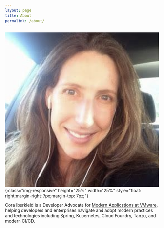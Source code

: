 ```yaml
---
layout: page
title: About
permalink: /about/
---
```


![profile-pic](/assets/images/cora-profile-1.png){:class="img-responsive" height="25%" width="25%" style="float: right;margin-right: 7px;margin-top: 7px;"}

Cora Iberkleid is a Developer Advocate for [Modern Applications at VMware][vmware-mapbu], helping developers and enterprises navigate and adopt modern practices and technologies including Spring, Kubernetes, Cloud Foundry, Tanzu, and modern CI/CD.

[vmware-mapbu]: https://www.vmware.com/cloud-solutions/app-modernization.html


